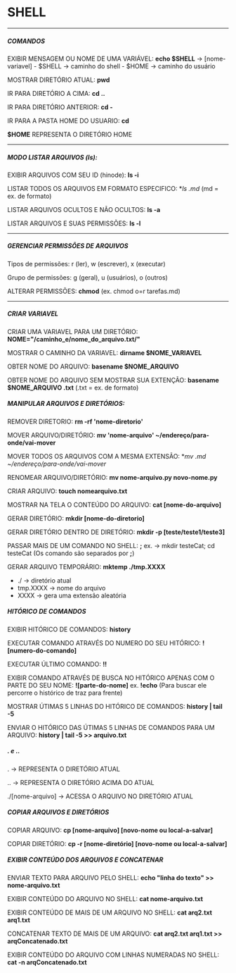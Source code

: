 # SHELL
___

##### COMANDOS

EXIBIR MENSAGEM OU NOME DE UMA VARIÁVEL: **echo $SHELL** -> [nome-variavel]
    - $SHELL -> caminho do shell
    - $HOME -> caminho do usuário

MOSTRAR DIRETÓRIO ATUAL: **pwd**

IR PARA DIRETÓRIO A CIMA: **cd ..**

IR PARA DIRETÓRIO ANTERIOR: **cd -**

IR PARA A PASTA HOME DO USUARIO: **cd**

**$HOME** REPRESENTA O DIRETÓRIO HOME
___

##### MODO LISTAR ARQUIVOS (ls):

EXIBIR ARQUIVOS COM SEU ID (hinode):
**ls -i**

LISTAR TODOS OS ARQUIVOS EM FORMATO
ESPECIFICO: **ls *.md** (md = ex. de formato)

LISTAR ARQUIVOS OCULTOS E NÃO OCULTOS:
**ls -a**

LISTAR ARQUIVOS E SUAS PERMISSÕES:
**ls -l**
___

##### GERENCIAR PERMISSÕES DE ARQUIVOS

Tipos de permissões: r (ler), w (escrever),
x (executar)

Grupo de permissões: g (geral), u (usuários),
o (outros)

ALTERAR PERMISSÕES: **chmod**
(ex. chmod o=r tarefas.md)
___

##### CRIAR VARIAVEL

CRIAR UMA VARIAVEL PARA UM DIRETÓRIO:
**NOME="/caminho_e/nome_do_arquivo.txt/"**

MOSTRAR O CAMINHO DA VARIAVEL:
**dirname $NOME_VARIAVEL**

OBTER NOME DO ARQUIVO:
**basename $NOME_ARQUIVO**

OBTER NOME DO ARQUIVO SEM MOSTRAR
SUA EXTENÇÃO:
**basename $NOME_ARQUIVO .txt**
(.txt = ex. de formato)

##### MANIPULAR ARQUIVOS E DIRETÓRIOS:

REMOVER DIRETORIO: **rm -rf 'nome-diretorio'**

MOVER ARQUIVO/DIRETÓRIO: **mv 'nome-arquivo' ~/endereço/para-onde/vai-mover**

MOVER TODOS OS ARQUIVOS COM A MESMA EXTENSÃO: **mv *.md ~/endereço/para-onde/vai-mover**

RENOMEAR ARQUIVO/DIRETÓRIO: **mv nome-arquivo.py novo-nome.py**

CRIAR ARQUIVO: **touch nomearquivo.txt**

MOSTRAR NA TELA O CONTEÚDO DO ARQUIVO: **cat [nome-do-arquivo]**

GERAR DIRETÓRIO: **mkdir [nome-do-diretorio]**

GERAR DIRETÓRIO DENTRO DE DIRETÓRIO: **mkdir -p [teste/teste1/teste3]**

PASSAR MAIS DE UM COMANDO NO SHELL: **;** ex. -> mkdir testeCat; cd testeCat
(Os comando são separados por **;**)

GERAR ARQUIVO TEMPORÁRIO: **mktemp ./tmp.XXXX**
* ./ -> diretório atual
* tmp.XXXX -> nome do arquivo
* XXXX -> gera uma extensão aleatória

##### HITÓRICO DE COMANDOS

EXIBIR HITÓRICO DE COMANDOS: **history**

EXECUTAR COMANDO ATRAVÉS DO NUMERO DO SEU HITÓRICO: **![numero-do-comando]**

EXECUTAR ÚLTIMO COMANDO: **!!**

EXIBIR COMANDO ATRAVÉS DE BUSCA NO HITÓRICO APENAS COM O PARTE DO SEU NOME:
**![parte-do-nome]** ex. **!echo**
(Para buscar ele percorre o histórico de traz para frente)

MOSTRAR ÚTIMAS 5 LINHAS DO HITÓRICO DE COMANDOS: **history | tail -5**

ENVIAR O HITÓRICO DAS ÚTIMAS 5 LINHAS DE COMANDOS PARA UM ARQUIVO:
**history | tail -5 >> arquivo.txt**

##### . e ..

. -> REPRESENTA O DIRETÓRIO ATUAL

.. -> REPRESENTA O DIRETÓRIO ACIMA DO ATUAL

./[nome-arquivo] -> ACESSA O ARQUIVO NO DIRETÓRIO ATUAL

##### COPIAR ARQUIVOS E DIRETÓRIOS

COPIAR ARQUIVO: **cp [nome-arquivo] [novo-nome ou local-a-salvar]**

COPIAR DIRETÓRIO: **cp -r [nome-diretório] [novo-nome ou local-a-salvar]**

##### EXIBIR CONTEÚDO DOS ARQUIVOS E CONCATENAR

ENVIAR TEXTO PARA ARQUIVO PELO SHELL: **echo "linha do texto" >> nome-arquivo.txt**

EXIBIR CONTEÚDO DO ARQUIVO NO SHELL: **cat nome-arquivo.txt**

EXIBIR CONTEÚDO DE MAIS DE UM ARQUIVO NO SHELL: **cat arq2.txt arq1.txt**

CONCATENAR TEXTO DE MAIS DE UM ARQUIVO: **cat arq2.txt arq1.txt >> arqConcatenado.txt**

EXIBIR CONTEÚDO DO ARQUIVO COM LINHAS NUMERADAS NO SHELL: **cat -n arqConcatenado.txt**
